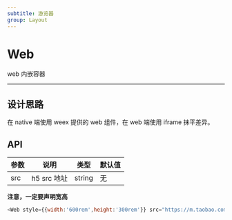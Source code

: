 ```yaml
---
subtitle: 游览器
group: Layout
---
```


# Web

web 内嵌容器

---

## 设计思路

在 native 端使用 weex 提供的 web 组件，在 web 端使用 iframe 抹平差异。


## API

参数 | 说明 | 类型 | 默认值
-----|-----|-----|-----
src | h5 src 地址 | string | 无

**注意，一定要声明宽高**

````js
<Web style={{width:'600rem',height:'300rem'}} src="https://m.taobao.com"></Web>
````
